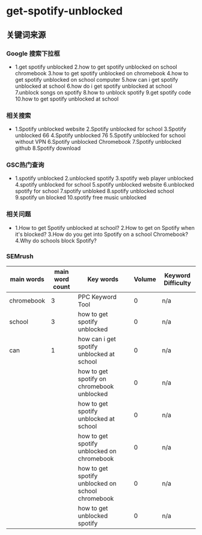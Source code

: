 
# get-spotify-unblocked

## 关键词来源

### Google 搜索下拉框

- 1.get spotify unblocked
2.how to get spotify unblocked on school chromebook
3.how to get spotify unblocked on chromebook
4.how to get spotify unblocked on school computer
5.how can i get spotify unblocked at school
6.how do i get spotify unblocked at school
7.unblock songs on spotify
8.how to unblock spotify
9.get spotify code
10.how to get spotify unblocked at school

### 相关搜索

- 1.Spotify unblocked website
2.Spotify unblocked for school
3.Spotify unblocked 66
4.Spotify unblocked 76
5.Spotify unblocked for school without VPN
6.Spotify unblocked Chromebook
7.Spotify unblocked github
8.Spotify download

### GSC热门查询

- 1.spotify unblocked
2.unblocked spotify
3.spotify web player unblocked
4.spotify unblocked for school
5.spotify unblocked website
6.unblocked spotify for school
7.spotify unbloked
8.spotify unblocked school
9.spotify un blocked
10.spotify free music unblocked

### 相关问题

- 1.How to get Spotify unblocked at school?
2.How to get on Spotify when it's blocked?
3.How do you get into Spotify on a school Chromebook?
4.Why do schools block Spotify?

### SEMrush

| main words | main word count | Key words | Volume | Keyword Difficulty |
| --- | --- | --- | --- | --- |
| chromebook | 3 | PPC Keyword Tool | 0 | n/a |
| school | 3 | how to get spotify unblocked | 0 | n/a |
| can | 1 | how can i get spotify unblocked at school | 0 | n/a |
|  |  | how to get spotify on chromebook unblocked | 0 | n/a |
|  |  | how to get spotify unblocked at school | 0 | n/a |
|  |  | how to get spotify unblocked on chromebook | 0 | n/a |
|  |  | how to get spotify unblocked on school chromebook | 0 | n/a |
|  |  | how to get unblocked spotify | 0 | n/a |

